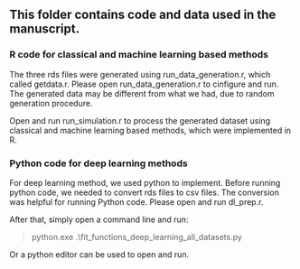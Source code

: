 ## This folder contains code and data used in the manuscript.

### R code for classical and machine learning based methods
The three rds files were generated using run_data_generation.r, which called getdata.r. Please open run_data_generation.r to cinfigure and run. The generated data may be different from what we had, due to random generation procedure.

Open and run run_simulation.r to process the generated dataset using classical and machine learning based methods, which were implemented in R.

### Python code for deep learning methods
For deep learning method, we used python to implement. Before running python code, we needed to convert rds files to csv files. The conversion was helpful for running Python code. Please open and run dl_prep.r.

After that, simply open a command line and run:
> python.exe .\fit_functions_deep_learning_all_datasets.py

Or a python editor can be used to open and run.

